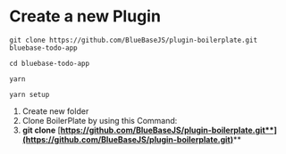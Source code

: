 # Create a new Plugin

```
git clone https://github.com/BlueBaseJS/plugin-boilerplate.git bluebase-todo-app

cd bluebase-todo-app

yarn

yarn setup
```

1. Create new folder
2. Clone BoilerPlate  by using this Command:
3. **git clone** [**https://github.com/BlueBaseJS/plugin-boilerplate.git**](https://github.com/BlueBaseJS/plugin-boilerplate.git)****
